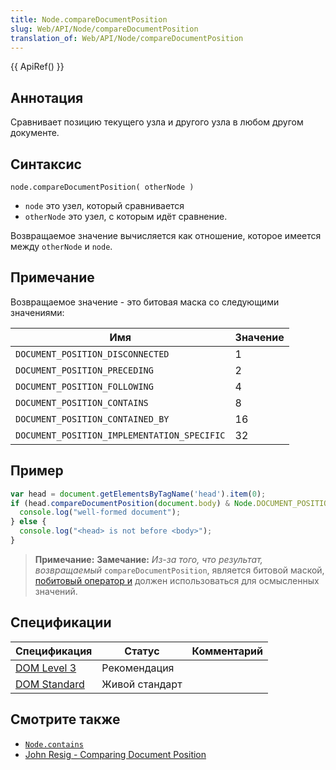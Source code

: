 ```yaml
---
title: Node.compareDocumentPosition
slug: Web/API/Node/compareDocumentPosition
translation_of: Web/API/Node/compareDocumentPosition
---
```


{{ ApiRef() }}

## Аннотация

Сравнивает позицию текущего узла и другого узла в любом другом документе.

## Синтаксис

```
node.compareDocumentPosition( otherNode )
```

- `node` это узел, который сравнивается
- `otherNode` это узел, с которым идёт сравнение.

Возвращаемое значение вычисляется как отношение, которое имеется между `otherNode` и `node`.

## Примечание

Возвращаемое значение - это битовая маска со следующими значениями:

| Имя                                         | Значение |
| ------------------------------------------- | -------- |
| `DOCUMENT_POSITION_DISCONNECTED`            | 1        |
| `DOCUMENT_POSITION_PRECEDING`               | 2        |
| `DOCUMENT_POSITION_FOLLOWING`               | 4        |
| `DOCUMENT_POSITION_CONTAINS`                | 8        |
| `DOCUMENT_POSITION_CONTAINED_BY`            | 16       |
| `DOCUMENT_POSITION_IMPLEMENTATION_SPECIFIC` | 32       |

## Пример

```js
var head = document.getElementsByTagName('head').item(0);
if (head.compareDocumentPosition(document.body) & Node.DOCUMENT_POSITION_FOLLOWING) {
  console.log("well-formed document");
} else {
  console.log("<head> is not before <body>");
}
```

> **Примечание:** **Замечание:** _Из-за того, что результат, возвращаемый_ `compareDocumentPosition`, является битовой маской, [побитовый оператор и](/ru/docs/JavaScript/Reference/Operators/Bitwise_Operators) должен использоваться для осмысленных значений.

## Спецификации

| Спецификация                                                                                 | Статус         | Комментарий |
| -------------------------------------------------------------------------------------------- | -------------- | ----------- |
| [DOM Level 3](http://www.w3.org/TR/DOM-Level-3-Core/core.html#Node3-compareDocumentPosition) | Рекомендация   |             |
| [DOM Standard](http://dom.spec.whatwg.org/#dom-node-comparedocumentposition)                 | Живой стандарт |             |

## Смотрите также

- [`Node.contains`](/en-US/docs/DOM/Node.contains)
- [John Resig - Comparing Document Position](http://ejohn.org/blog/comparing-document-position/)
